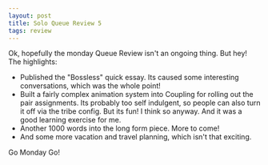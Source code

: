 ```yaml
---
layout: post
title: Solo Queue Review 5
tags: review
---
```

Ok, hopefully the monday Queue Review isn't an ongoing thing. But hey! The highlights:

- Published the "Bossless" quick essay. Its caused some interesting conversations, which was the whole point!
- Built a fairly complex animation system into Coupling for rolling out the pair assignments. Its probably too self indulgent, so people can also turn it off via the tribe config. But its fun! I think so anyway. And it was a good learning exercise for me.
- Another 1000 words into the long form piece. More to come!
- And some more vacation and travel planning, which isn't that exciting.

Go Monday Go!